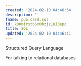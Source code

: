 ```yaml
---
created: '2024-02-10 04:46:34'
description: ''
fname: pub.card.sql
id: k00mjrstb6x0bzjz18i3epc
title: SQL
updated: '2024-02-10 04:46:41'
---
```


Structured Query Language

For talking to relational databases